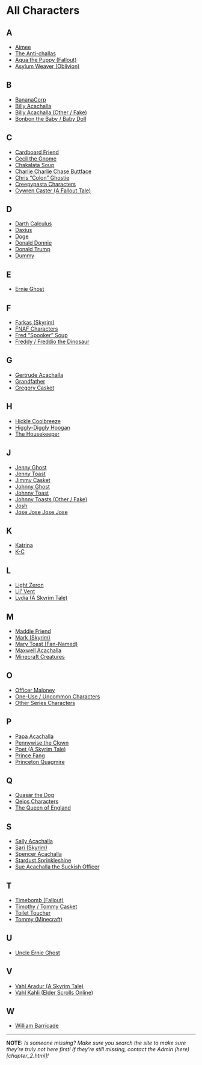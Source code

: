 # All Characters

## **A**
- [Aimee]()
- [The Anti-challas]()
- [Aqua the Puppy \(Fallout)]()
- [Asylum Weaver \(Oblivion)]()

## **B**
- [BananaCorp]()
- [Billy Acachalla]()
- [Billy Acachalla \(Other / Fake)]()
- [Bonbon the Baby / Baby Doll]()

## **C**
- [Cardboard Friend]()
- [Cecil the Gnome]()
- [Chakalata Soup]()
- [Charlie Charlie Chase Buttface]()
- [Chris “Colon” Ghostie]()
- [Creepypasta Characters]()
- [Cywren Caster \(A Fallout Tale)]()

## **D**
- [Darth Calculus]()
- [Daxius]()
- [Doge]()
- [Donald Donnie]()
- [Donald Trump]()
- [Dummy]()

## **E**
- [Ernie Ghost]()

## **F**
- [Farkas \(Skyrim)]()
- [FNAF Characters]()
- [Fred “Spooker” Soup]()
- [Freddy / Freddio the Dinosaur]()

## **G**
- [Gertrude Acachalla]()
- [Grandfather]()
- [Gregory Casket]()

## **H**
- [Hickle Coolbreeze]()
- [Higgly-Diggly Hoogan]()
- [The Housekeeper]()

## **J**
- [Jenny Ghost]()
- [Jenny Toast]()
- [Jimmy Casket]()
- [Johnny Ghost]()
- [Johnny Toast]()
- [Johnny Toasts \(Other / Fake)]()
- [Josh]()
- [Jose Jose Jose Jose]()

## **K**
- [Katrina]()
- [K-C]()

## **L**
- [Light Zeron]()
- [Lil’ Vent]()
- [Lydia \(A Skyrim Tale)]()

## **M**
- [Maddie Friend]()
- [Mark \(Skyrim)]()
- [Mary Toast \(Fan-Named)]()
- [Maxwell Acachalla]()
- [Minecraft Creatures]()

## **O**
- [Officer Maloney]()
- [One-Use / Uncommon Characters]()
- [Other Series Characters]()

## **P**
- [Papa Acachalla]()
- [Pennywise the Clown]()
- [Poet \(A Skyrim Tale)]()
- [Prince Fang]()
- [Princeton Quagmire]()

## **Q**
- [Quasar the Dog]()
- [Qeios Characters]()
- [The Queen of England]()

## **S**
- [Sally Acachalla]()
- [Sari \(Skyrim)]()
- [Spencer Acachalla]()
- [Stardust Sprinkleshine]()
- [Sue Acachalla the Suckish Officer]()

## **T**
- [Timebomb \(Fallout)]()
- [Timothy / Tommy Casket]()
- [Toilet Toucher]()
- [Tommy \(Minecraft)]()

## **U**
- [Uncle Ernie Ghost]()

## **V**
- [Vahl Aradur \(A Skyrim Tale)]()
- [Vahl Kahli \(Elder Scrolls Online)]()

## **W**
- [William Barricade]()

----

**NOTE:** *Is someone missing? Make sure you search the site to make sure they’re truly not here first! If they’re still missing, contact the Admin (here)[chapter_2.html]!*